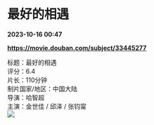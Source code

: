 # 最好的相遇

**2023-10-16 00:47**

**https://movie.douban.com/subject/33445277**

标题：最好的相遇  
评分：6.4  
片长：110分钟  
制片国家/地区：中国大陆  
导演：哈智超  
主演：金世佳 / 邱泽 / 张钧甯  
![](https://img9.doubanio.com/view/photo/s_ratio_poster/public/p2899220055.jpg)